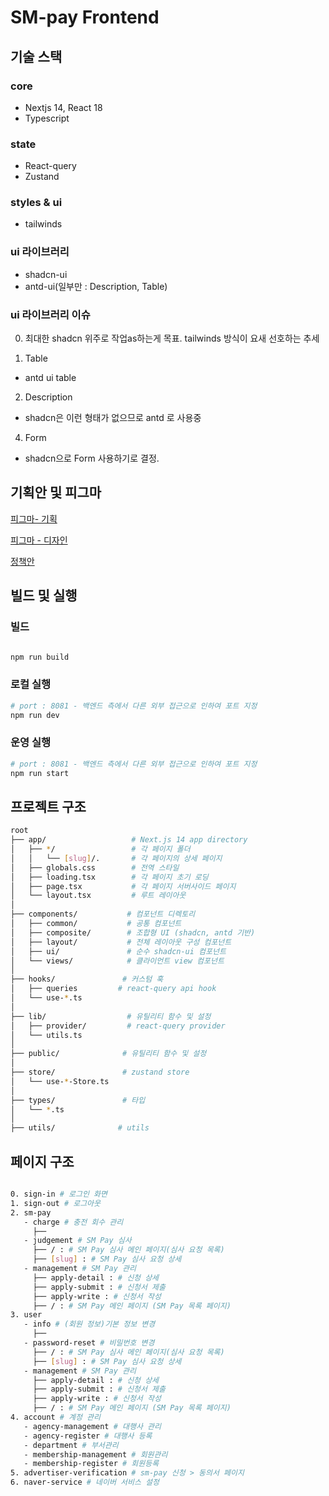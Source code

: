 # SM-pay Frontend

## 기술 스택

### core

- Nextjs 14, React 18
- Typescript

### state

- React-query
- Zustand

### styles & ui

- tailwinds

### ui 라이브러리

- shadcn-ui
- antd-ui(일부만 : Description, Table)

### ui 라이브러리 이슈

0. 최대한 shadcn 위주로 작업as하는게 목표. tailwinds 방식이 요새 선호하는 추세

1. Table

- antd ui table

2. Description

- shadcn은 이런 형태가 없으므로 antd 로 사용중

4. Form

- shadcn으로 Form 사용하기로 결정.

## 기획안 및 피그마

[피그마- 기획](https://www.figma.com/design/RxwP19dL9bvFhMJpZ5FzSW/SMPay-Planning?node-id=31-3468&p=f)

[피그마 - 디자인](https://www.figma.com/design/RxwP19dL9bvFhMJpZ5FzSW/SMPay-Planning?node-id=31-3468&p=f)

[정책안](https://searchm-atlab.atlassian.net/wiki/spaces/SMPay/pages/13336707/2.)

## 빌드 및 실행

### 빌드

```bash

npm run build
```

### 로컬 실행

```bash
# port : 8081 - 백엔드 측에서 다른 외부 접근으로 인하여 포트 지정
npm run dev
```

### 운영 실행

```bash
# port : 8081 - 백엔드 측에서 다른 외부 접근으로 인하여 포트 지정
npm run start
```

## 프로젝트 구조

```bash
root
├── app/                   # Next.js 14 app directory
│   ├── */                 # 각 페이지 폴더
│   │   └── [slug]/.       # 각 페이지의 상세 페이지
│   ├── globals.css        # 전역 스타일
│   ├── loading.tsx        # 각 페이지 초기 로딩
│   ├── page.tsx           # 각 페이지 서버사이드 페이지
│   └── layout.tsx         # 루트 레이아웃
│
├── components/           # 컴포넌트 디렉토리
│   ├── common/           # 공통 컴포넌트
│   ├── composite/        # 조합형 UI (shadcn, antd 기반)
│   ├── layout/           # 전체 레이아웃 구성 컴포넌트
│   ├── ui/               # 순수 shadcn-ui 컴포넌트
│   └── views/            # 클라이언트 view 컴포넌트
│
├── hooks/               # 커스텀 훅
│   ├── queries         # react-query api hook
│   └── use-*.ts
│
├── lib/                  # 유틸리티 함수 및 설정
│   ├── provider/         # react-query provider
│   └── utils.ts
│
├── public/              # 유틸리티 함수 및 설정
│
├── store/               # zustand store
│   └── use-*-Store.ts
│
├── types/               # 타입
│   └── *.ts
│
├── utils/              # utils


```

## 페이지 구조

```bash

0. sign-in # 로그인 화면
1. sign-out # 로그아웃
2. sm-pay
   - charge # 충전 회수 관리
     ├──
   - judgement # SM Pay 심사
     ├── / : # SM Pay 심사 메인 페이지(심사 요청 목록)
     ├── [slug] : # SM Pay 심사 요청 상세
   - management # SM Pay 관리
     ├── apply-detail : # 신청 상세
     ├── apply-submit : # 신청서 제출
     ├── apply-write : # 신청서 작성
     ├── / : # SM Pay 메인 페이지 (SM Pay 목록 페이지)
3. user
   - info # (회원 정보)기본 정보 변경
     ├──
   - password-reset # 비밀번호 변경
     ├── / : # SM Pay 심사 메인 페이지(심사 요청 목록)
     ├── [slug] : # SM Pay 심사 요청 상세
   - management # SM Pay 관리
     ├── apply-detail : # 신청 상세
     ├── apply-submit : # 신청서 제출
     ├── apply-write : # 신청서 작성
     ├── / : # SM Pay 메인 페이지 (SM Pay 목록 페이지)
4. account # 계정 관리
   - agency-management # 대행사 관리
   - agency-register # 대행사 등록
   - department # 부서관리
   - membership-management # 회원관리
   - membership-register # 회원등록
5. advertiser-verification # sm-pay 신청 > 동의서 페이지
6. naver-service # 네이버 서비스 설정

```
